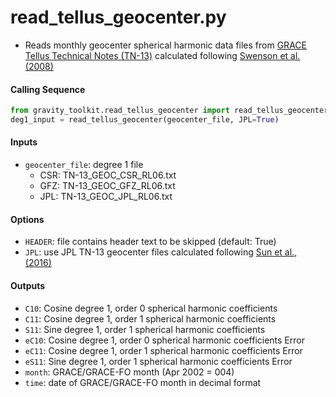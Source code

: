 read_tellus_geocenter.py
========================

- Reads monthly geocenter spherical harmonic data files from [GRACE Tellus Technical Notes (TN-13)](https://podaac-tools.jpl.nasa.gov/drive/files/allData/tellus/L2/degree_1) calculated following [Swenson et al. (2008)](https://doi.org/10.1029/2007JB005338)

#### Calling Sequence
```python
from gravity_toolkit.read_tellus_geocenter import read_tellus_geocenter
deg1_input = read_tellus_geocenter(geocenter_file, JPL=True)
```

#### Inputs
 - `geocenter_file`: degree 1 file
     - CSR: TN-13_GEOC_CSR_RL06.txt
     - GFZ: TN-13_GEOC_GFZ_RL06.txt
     - JPL: TN-13_GEOC_JPL_RL06.txt

#### Options
 - `HEADER`: file contains header text to be skipped (default: True)
 - `JPL`: use JPL TN-13 geocenter files calculated following [Sun et al., (2016)](https://doi.org/10.1007/s00190-015-0852-y)

#### Outputs
 - `C10`: Cosine degree 1, order 0 spherical harmonic coefficients
 - `C11`: Cosine degree 1, order 1 spherical harmonic coefficients
 - `S11`: Sine degree 1, order 1 spherical harmonic coefficients
 - `eC10`: Cosine degree 1, order 0 spherical harmonic coefficients Error
 - `eC11`: Cosine degree 1, order 1 spherical harmonic coefficients Error
 - `eS11`: Sine degree 1, order 1 spherical harmonic coefficients Error
 - `month`: GRACE/GRACE-FO month (Apr 2002 = 004)
 - `time`: date of GRACE/GRACE-FO month in decimal format
